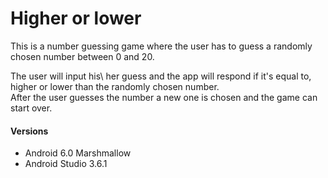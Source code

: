 # Higher or lower
 This is a number guessing game where the user has to guess a randomly chosen number between 0 and 20.
 
 The user will input his\ her guess and the app will respond if it's equal to, higher or lower than the randomly chosen number. \
 After the user guesses the number a new one is chosen and the game can start over.

#### Versions
 - Android 6.0 Marshmallow 
 - Android Studio 3.6.1 
